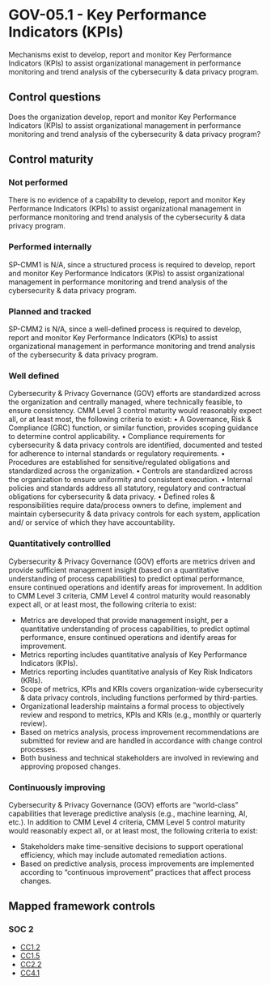 # GOV-05.1 - Key Performance Indicators (KPIs)
Mechanisms exist to develop, report and monitor Key Performance Indicators (KPIs) to assist organizational management in performance monitoring and trend analysis of the cybersecurity & data privacy program.
## Control questions
Does the organization develop, report and monitor Key Performance Indicators (KPIs) to assist organizational management in performance monitoring and trend analysis of the cybersecurity & data privacy program?
## Control maturity
### Not performed
There is no evidence of a capability to develop, report and monitor Key Performance Indicators (KPIs) to assist organizational management in performance monitoring and trend analysis of the cybersecurity & data privacy program.
### Performed internally
SP-CMM1 is N/A, since a structured process is required to develop, report and monitor Key Performance Indicators (KPIs) to assist organizational management in performance monitoring and trend analysis of the cybersecurity & data privacy program.
### Planned and tracked
SP-CMM2 is N/A, since a well-defined process is required to develop, report and monitor Key Performance Indicators (KPIs) to assist organizational management in performance monitoring and trend analysis of the cybersecurity & data privacy program.
### Well defined
Cybersecurity & Privacy Governance (GOV) efforts are standardized across the organization and centrally managed, where technically feasible, to ensure consistency. CMM Level 3 control maturity would reasonably expect all, or at least most, the following criteria to exist:
•	A Governance, Risk & Compliance (GRC) function, or similar function, provides scoping guidance to determine control applicability.
•	Compliance requirements for cybersecurity & data privacy controls are identified, documented and tested for adherence to internal standards or regulatory requirements. 
•	Procedures are established for sensitive/regulated obligations and standardized across the organization. 
•	Controls are standardized across the organization to ensure uniformity and consistent execution.
•	Internal policies and standards address all statutory, regulatory and contractual obligations for cybersecurity & data privacy.
•	Defined roles & responsibilities require data/process owners to define, implement and maintain cybersecurity & data privacy controls for each system, application and/ or service of which they have accountability.
### Quantitatively controllled
Cybersecurity & Privacy Governance (GOV) efforts are metrics driven and provide sufficient management insight (based on a quantitative understanding of process capabilities) to predict optimal performance, ensure continued operations and identify areas for improvement. In addition to CMM Level 3 criteria, CMM Level 4 control maturity would reasonably expect all, or at least most, the following criteria to exist:
- 	Metrics are developed that provide management insight, per a quantitative understanding of process capabilities, to predict optimal performance, ensure continued operations and identify areas for improvement.
- 	Metrics reporting includes quantitative analysis of Key Performance Indicators (KPIs).
- 	Metrics reporting includes quantitative analysis of Key Risk Indicators (KRIs).
- 	Scope of metrics, KPIs and KRIs covers organization-wide cybersecurity & data privacy controls, including functions performed by third-parties.
- 	Organizational leadership maintains a formal process to objectively review and respond to metrics, KPIs and KRIs (e.g., monthly or quarterly review).
- 	Based on metrics analysis, process improvement recommendations are submitted for review and are handled in accordance with change control processes.
- 	Both business and technical stakeholders are involved in reviewing and approving proposed changes.
### Continuously improving
Cybersecurity & Privacy Governance (GOV) efforts are “world-class” capabilities that leverage predictive analysis (e.g., machine learning, AI, etc.). In addition to CMM Level 4 criteria, CMM Level 5 control maturity would reasonably expect all, or at least most, the following criteria to exist:
- 	Stakeholders make time-sensitive decisions to support operational efficiency, which may include automated remediation actions.
- 	Based on predictive analysis, process improvements are implemented according to “continuous improvement” practices that affect process changes. 
## Mapped framework controls
### SOC 2
- [CC1.2](../soc2/cc12.md)
- [CC1.5](../soc2/cc15.md)
- [CC2.2](../soc2/cc22.md)
- [CC4.1](../soc2/cc41.md)